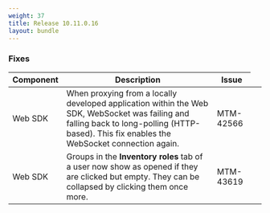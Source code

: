 ```yaml
---
weight: 37
title: Release 10.11.0.16
layout: bundle
---
```


<!--10.11.0.13 - 10.11.0.16-->

### Fixes

<div><table ><colgroup>
<col style="width: 15%;"><col style="width: 65%;"><col style="width: 15%;"><col style="width: 10%;"></colgroup>
<thead><tr>
<th>
Component</th>
<th>
Description</th>
<th>
Issue</th>
</tr>
</thead><tbody>

<tr>
<td>
Web SDK</td>
<td> When proxying from a locally developed application within the Web SDK, WebSocket was failing and falling back to long-polling (HTTP-based). This fix enables the WebSocket connection again. </td>
<td>
MTM-42566</td>
</tr>

<tr>
<td>
Web SDK</td>
<td> Groups in the <b>Inventory roles</b> tab of a user now show as opened if they are clicked but empty. They can be collapsed by clicking them once more. </td>
<td>MTM-43619</td>
</tr>

</tbody></table></div>
